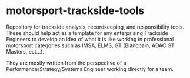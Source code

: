 # motorsport-trackside-tools
Repository for trackside analysis, recordkeeping, and responsibility tools.
These should help act as a template for any enterprising Trackside Engineers to develop an idea of what it is like working in professional motorsport categories such as IMSA, ELMS, GT (Blancpain, ADAC GT Masters, ect...).

They are mostly written from the perspective of a Performance/Strategy/Systems Engineer working directly for a team.
